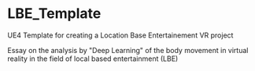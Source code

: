 # LBE_Template
UE4 Template for creating a Location Base Entertainement VR project

Essay on the analysis by "Deep Learning" of the body movement in virtual reality in the field of local based entertainment (LBE)

